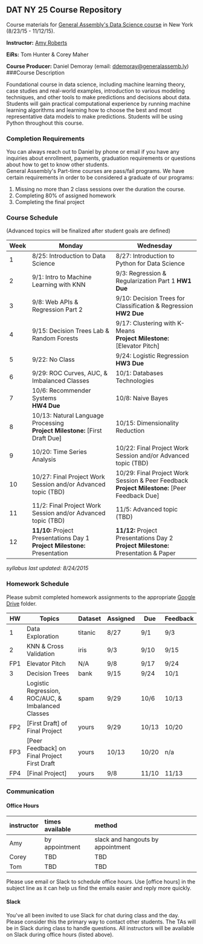 ## DAT NY 25 Course Repository

Course materials for [General Assembly's Data Science course](https://generalassemb.ly/education/data-science/new-york) in New York (8/23/15 - 11/12/15).

**Instructor:** [Amy Roberts](https://generalassemb.ly/instructors/amy-roberts/6290)

**EiRs:** Tom Hunter & Corey Maher 

**Course Producer:** Daniel Demoray (email: ddemoray@generalassemb.ly)
###Course Description

Foundational course in data science, including machine learning theory, case studies and real-world examples, introduction to various modeling techniques, and other tools to make predictions and decisions about data. Students will gain practical computational experience by running machine learning algorithms and learning how to choose the best and most representative data models to make predictions. Students will be using Python throughout this course.


### Completion Requirements

You can always reach out to Daniel by phone or email if you have any inquiries about enrollment, payments, graduation requirements or questions about how to get to know other students.  
General Assembly's Part-time courses are pass/fail programs.  We have certain requirements in order to be considered a graduate of our programs:

1. Missing no more than 2 class sessions over the duration the course.
2. Completing 80% of assigned homework
3. Completing the final project

### Course Schedule 
(Advanced topics will be finalized after student goals are defined)

Week | Monday | Wednesday
--- | --- | ---
 1 | 8/25: Introduction to Data Science | 8/27: Introduction to Python for Data Science
 2 | 9/1: Intro to Machine Learning with KNN | 9/3: Regression & Regularization Part 1 **HW1 Due**
 3 | 9/8: Web APIs & Regression Part 2 | 9/10: Decision Trees for Classification & Regression **HW2 Due**
 4 | 9/15: Decision Trees Lab & Random Forests | 9/17: Clustering with K-Means <br>**Project Milestone:** [Elevator Pitch]
 5 | 9/22: No Class | 9/24: Logistic Regression **HW3 Due**
 6 | 9/29: ROC Curves, AUC, & Imbalanced Classes | 10/1: Databases Technologies
 7 | 10/6: Recommender Systems <br> **HW4 Due** | 10/8: Naive Bayes
 8 | 10/13: Natural Language Processing  <br>**Project Milestone:** [First Draft Due]| 10/15: Dimensionality Reduction
 9 | 10/20: Time Series Analysis  | 10/22: Final Project Work Session and/or Advanced topic (TBD)
10 | 10/27: Final Project Work Session and/or Advanced topic (TBD)| 10/29: Final Project Work Session & Peer Feedback <br>**Project Milestone:** [Peer Feedback Due]
11 | 11/2: Final Project Work Session and/or Advanced topic (TBD) | 11/5: Advanced topic (TBD)
12 | **11/10:** Project Presentations Day 1 <br>**Project Milestone:** Presentation | **11/12:** Project Presentations Day 2 <br>**Project Milestone:** Presentation & Paper

_syllabus last updated: 8/24/2015_

### Homework Schedule

Please submit completed homework assignments to the appropriate [Google Drive](https://drive.google.com/folderview?id=0B7eKqdG9LY0Yfl8yQkhUS0huUzZKY09rVUpPdFJOME5sRnp5c1Z0UUVOYjExVDNrX1otWjQ&usp=sharing_eid) folder.

HW | Topics | Dataset | Assigned | Due | Feedback
--- | --- | --- | --- | --- | --- 
1 | Data Exploration | titanic | 8/27 | 9/1 | 9/3
2 | KNN & Cross Validation | iris | 9/3 | 9/10 | 9/15
FP1 | Elevator Pitch | N/A | 9/8 | 9/17 | 9/24
3 | Decision Trees | bank | 9/15 | 9/24 | 10/1
4 | Logistic Regression, ROC/AUC, & Imbalanced Classes | spam | 9/29 | 10/6 | 10/13
FP2 | [First Draft] of Final Project | yours | 9/29 | 10/13 | 10/20
FP3 | [Peer Feedback] on Final Project First Draft | yours | 10/13 | 10/20 | n/a
FP4 | [Final Project] | yours | 9/8 | 11/10 | 11/13

### Communication

#### Office Hours

instructor | times available | method
:----------|:-------------------|:--
Amy     | by appointment | slack and hangouts by appointment
Corey	   | TBD | TBD
Tom      | TBD | TBD


Please use email or Slack to schedule office hours. Use [office hours] in the subject line as it can help us find the emails easier and reply more quickly. 

#### Slack

You've all been invited to use Slack for chat during class and the day. Please consider this the primary way to contact other students. The TAs will be in Slack during class to handle questions. All instructors will be available on Slack during office hours (listed above).

